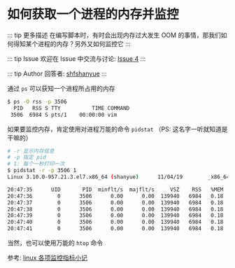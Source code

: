 # 如何获取一个进程的内存并监控

::: tip 更多描述 
 在编写脚本时，有时会出现内存过大发生 OOM 的事情，那我们如何得知某个进程的内存？另外又如何监控它 
:::

::: tip Issue 
 欢迎在 Issue 中交流与讨论: [Issue 4](https://github.com/shfshanyue/Daily-Question/issues/4) 
:::

::: tip Author 
回答者: [shfshanyue](https://github.com/shfshanyue) 
:::

通过 `ps` 可以获知一个进程所占用的内存

``` bash
$ ps -O rss -p 3506
  PID   RSS S TTY          TIME COMMAND
 3506  6984 S pts/1    00:00:00 vim
```

如果要监控内存，肯定使用对进程万能的命令 `pidstat` （PS: 这名字一听就知道是干嘛的）

``` bash
# -r 显示内存信息
# -p 指定 pid
# 1: 每个一秒打印一次
$ pidstat -r -p 3506 1
Linux 3.10.0-957.21.3.el7.x86_64 (shanyue)      11/04/19        _x86_64_        (2 CPU)

20:47:35      UID       PID  minflt/s  majflt/s     VSZ    RSS   %MEM  Command
20:47:36        0      3506      0.00      0.00  139940   6984   0.18  vim
20:47:37        0      3506      0.00      0.00  139940   6984   0.18  vim
20:47:38        0      3506      0.00      0.00  139940   6984   0.18  vim
20:47:39        0      3506      0.00      0.00  139940   6984   0.18  vim
20:47:40        0      3506      0.00      0.00  139940   6984   0.18  vim
20:47:41        0      3506      0.00      0.00  139940   6984   0.18  vim
```

当然，也可以使用万能的 `htop` 命令

参考: [linux 各项监控指标小记](https://shanyue.tech/op/linux-monitor)